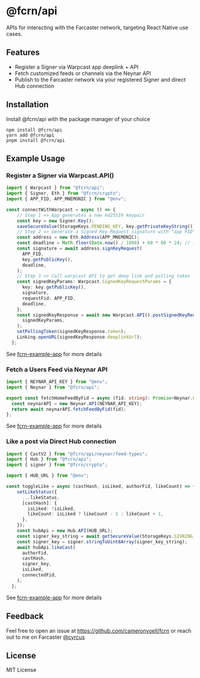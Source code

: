 # @fcrn/api

APIs for interacting with the Farcaster network, targeting React Native use cases.

## Features

- Register a Signer via Warpcast app deeplink + API
- Fetch customized feeds or channels via the Neynar API
- Publish to the Farcaster network via your registered Signer and direct Hub connection

## Installation

Install @fcrn/api with the package manager of your choice

```
npm install @fcrn/api
yarn add @fcrn/api
pnpm install @fcrn/api
```

## Example Usage

### Register a Signer via Warpcast.API()

```typescript
import { Warpcast } from "@fcrn/api";
import { Signer, Eth } from "@fcrn/crypto";
import { APP_FID, APP_MNEMONIC } from "@env";

const connectWithWarpcast = async () => {
    // Step 1 => App generates a new ed25519 keypair
    const key = new Signer.Key();
    saveSecureValue(StorageKeys.PENDING_KEY, key.getPrivateKeyString());
    // Step 2 => Generate a Signed Key Request signature with "app FID"
    const address = new Eth.Address(APP_MNEMONIC);
    const deadline = Math.floor(Date.now() / 1000) + 60 * 60 * 24; // signature is valid for 1 day
    const signature = await address.signKeyRequest(
      APP_FID,
      key.getPublicKey(),
      deadline,
    );
    // Step 3 => Call warpcast API to get deep link and polling token
    const signedKeyParams: Warpcast.SignedKeyRequestParams = {
      key: key.getPublicKey(),
      signature,
      requestFid: APP_FID,
      deadline,
    };
    const signedKeyResponse = await new Warpcast.API().postSignedKeyRequest(
      signedKeyParams,
    );
    setPollingToken(signedKeyResponse.token);
    Linking.openURL(signedKeyResponse.deeplinkUrl);
  };
```

See [fcrn-example-app](https://github.com/cameronvoell/fcrn/tree/main/apps/fcrn-example-app) for more details

### Fetch a Users Feed via Neynar API

```typescript
import { NEYNAR_API_KEY } from "@env";
import { Neynar } from "@fcrn/api";

export const fetchHomeFeedByFid = async (fid: string): Promise<Neynar.FeedTypes.CastV2[]> => {
  const neynarAPI = new Neynar.API(NEYNAR_API_KEY);
  return await neynarAPI.fetchFeedByFid(fid);
};
```

See [fcrn-example-app](https://github.com/cameronvoell/fcrn/tree/main/apps/fcrn-example-app) for more details

### Like a post via Direct Hub connection

```typescript
import { CastV2 } from "@fcrn/api/neynar/feed-types";
import { Hub } from "@fcrn/api";
import { signer } from "@fcrn/crypto";

import { HUB_URL } from "@env";

const toggleLike = async (castHash, isLiked, authorFid, likeCount) => {
    setLikeStatus({
      ...likeStatus,
      [castHash]: {
        isLiked: !isLiked,
        likeCount: isLiked ? likeCount - 1 : likeCount + 1,
      },
    });
    const hubApi = new Hub.API(HUB_URL);
    const signer_key_string = await getSecureValue(StorageKeys.SIGNING_KEY);
    const signer_key = signer.stringToUint8Array(signer_key_string);
    await hubApi.likeCast(
      authorFid,
      castHash,
      signer_key,
      isLiked,
      connectedFid,
    );
  };
```

See [fcrn-example-app](https://github.com/cameronvoell/fcrn/tree/main/apps/fcrn-example-app) for more details

## Feedback

Feel free to open an issue at https://github.com/cameronvoell/fcrn or reach out to me on Farcaster [@cyrcus](https://warpcast.com/cyrcus)

## License

MIT License
